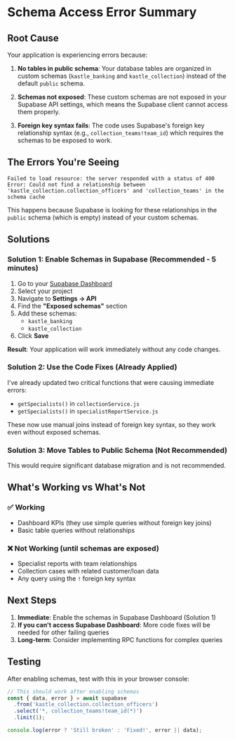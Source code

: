 # Schema Access Error Summary

## Root Cause

Your application is experiencing errors because:

1. **No tables in public schema**: Your database tables are organized in custom schemas (`kastle_banking` and `kastle_collection`) instead of the default `public` schema.

2. **Schemas not exposed**: These custom schemas are not exposed in your Supabase API settings, which means the Supabase client cannot access them properly.

3. **Foreign key syntax fails**: The code uses Supabase's foreign key relationship syntax (e.g., `collection_teams!team_id`) which requires the schemas to be exposed to work.

## The Errors You're Seeing

```
Failed to load resource: the server responded with a status of 400
Error: Could not find a relationship between 'kastle_collection.collection_officers' and 'collection_teams' in the schema cache
```

This happens because Supabase is looking for these relationships in the `public` schema (which is empty) instead of your custom schemas.

## Solutions

### Solution 1: Enable Schemas in Supabase (Recommended - 5 minutes)

1. Go to your [Supabase Dashboard](https://app.supabase.com)
2. Select your project
3. Navigate to **Settings → API**
4. Find the **"Exposed schemas"** section
5. Add these schemas:
   - `kastle_banking`
   - `kastle_collection`
6. Click **Save**

**Result**: Your application will work immediately without any code changes.

### Solution 2: Use the Code Fixes (Already Applied)

I've already updated two critical functions that were causing immediate errors:
- `getSpecialists()` in `collectionService.js`
- `getSpecialists()` in `specialistReportService.js`

These now use manual joins instead of foreign key syntax, so they work even without exposed schemas.

### Solution 3: Move Tables to Public Schema (Not Recommended)

This would require significant database migration and is not recommended.

## What's Working vs What's Not

### ✅ Working
- Dashboard KPIs (they use simple queries without foreign key joins)
- Basic table queries without relationships

### ❌ Not Working (until schemas are exposed)
- Specialist reports with team relationships
- Collection cases with related customer/loan data
- Any query using the `!` foreign key syntax

## Next Steps

1. **Immediate**: Enable the schemas in Supabase Dashboard (Solution 1)
2. **If you can't access Supabase Dashboard**: More code fixes will be needed for other failing queries
3. **Long-term**: Consider implementing RPC functions for complex queries

## Testing

After enabling schemas, test with this in your browser console:

```javascript
// This should work after enabling schemas
const { data, error } = await supabase
  .from('kastle_collection.collection_officers')
  .select('*, collection_teams!team_id(*)')
  .limit(1);

console.log(error ? 'Still broken' : 'Fixed!', error || data);
```